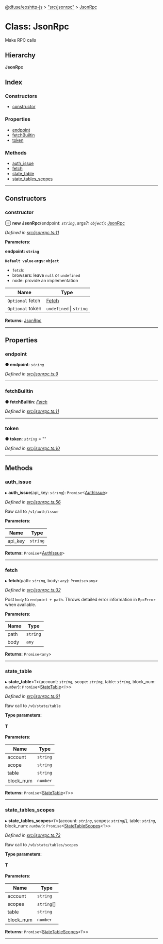[@dfuse/eoshttp-js](../README.md) > ["src/jsonrpc"](../modules/_src_jsonrpc_.md) > [JsonRpc](../classes/_src_jsonrpc_.jsonrpc.md)

# Class: JsonRpc

Make RPC calls

## Hierarchy

**JsonRpc**

## Index

### Constructors

* [constructor](_src_jsonrpc_.jsonrpc.md#constructor)

### Properties

* [endpoint](_src_jsonrpc_.jsonrpc.md#endpoint)
* [fetchBuiltin](_src_jsonrpc_.jsonrpc.md#fetchbuiltin)
* [token](_src_jsonrpc_.jsonrpc.md#token)

### Methods

* [auth_issue](_src_jsonrpc_.jsonrpc.md#auth_issue)
* [fetch](_src_jsonrpc_.jsonrpc.md#fetch)
* [state_table](_src_jsonrpc_.jsonrpc.md#state_table)
* [state_tables_scopes](_src_jsonrpc_.jsonrpc.md#state_tables_scopes)

---

## Constructors

<a id="constructor"></a>

###  constructor

⊕ **new JsonRpc**(endpoint: *`string`*, args?: *`object`*): [JsonRpc](_src_jsonrpc_.jsonrpc.md)

*Defined in [src/jsonrpc.ts:11](https://github.com/EOS-Nation/dfuse-eoshttp-js/blob/a06392d/src/jsonrpc.ts#L11)*

**Parameters:**

**endpoint: `string`**

**`Default value` args: `object`**

*   `fetch`:
*   browsers: leave `null` or `undefined`
*   node: provide an implementation

| Name | Type |
| ------ | ------ |
| `Optional` fetch | [Fetch](../modules/_src_jsonrpc_.md#fetch) |
| `Optional` token | `undefined` \| `string` |

**Returns:** [JsonRpc](_src_jsonrpc_.jsonrpc.md)

___

## Properties

<a id="endpoint"></a>

###  endpoint

**● endpoint**: *`string`*

*Defined in [src/jsonrpc.ts:9](https://github.com/EOS-Nation/dfuse-eoshttp-js/blob/a06392d/src/jsonrpc.ts#L9)*

___
<a id="fetchbuiltin"></a>

###  fetchBuiltin

**● fetchBuiltin**: *[Fetch](../modules/_src_jsonrpc_.md#fetch)*

*Defined in [src/jsonrpc.ts:11](https://github.com/EOS-Nation/dfuse-eoshttp-js/blob/a06392d/src/jsonrpc.ts#L11)*

___
<a id="token"></a>

###  token

**● token**: *`string`* = ""

*Defined in [src/jsonrpc.ts:10](https://github.com/EOS-Nation/dfuse-eoshttp-js/blob/a06392d/src/jsonrpc.ts#L10)*

___

## Methods

<a id="auth_issue"></a>

###  auth_issue

▸ **auth_issue**(api_key: *`string`*): `Promise`<[AuthIssue](../interfaces/_src_api_interfaces_.authissue.md)>

*Defined in [src/jsonrpc.ts:56](https://github.com/EOS-Nation/dfuse-eoshttp-js/blob/a06392d/src/jsonrpc.ts#L56)*

Raw call to `/v1/auth/issue`

**Parameters:**

| Name | Type |
| ------ | ------ |
| api_key | `string` |

**Returns:** `Promise`<[AuthIssue](../interfaces/_src_api_interfaces_.authissue.md)>

___
<a id="fetch"></a>

###  fetch

▸ **fetch**(path: *`string`*, body: *`any`*): `Promise`<`any`>

*Defined in [src/jsonrpc.ts:32](https://github.com/EOS-Nation/dfuse-eoshttp-js/blob/a06392d/src/jsonrpc.ts#L32)*

Post `body` to `endpoint + path`. Throws detailed error information in `RpcError` when available.

**Parameters:**

| Name | Type |
| ------ | ------ |
| path | `string` |
| body | `any` |

**Returns:** `Promise`<`any`>

___
<a id="state_table"></a>

###  state_table

▸ **state_table**<`T`>(account: *`string`*, scope: *`string`*, table: *`string`*, block_num: *`number`*): `Promise`<[StateTable](../interfaces/_src_api_interfaces_.statetable.md)<`T`>>

*Defined in [src/jsonrpc.ts:61](https://github.com/EOS-Nation/dfuse-eoshttp-js/blob/a06392d/src/jsonrpc.ts#L61)*

Raw call to `/v0/state/table`

**Type parameters:**

#### T 
**Parameters:**

| Name | Type |
| ------ | ------ |
| account | `string` |
| scope | `string` |
| table | `string` |
| block_num | `number` |

**Returns:** `Promise`<[StateTable](../interfaces/_src_api_interfaces_.statetable.md)<`T`>>

___
<a id="state_tables_scopes"></a>

###  state_tables_scopes

▸ **state_tables_scopes**<`T`>(account: *`string`*, scopes: *`string`[]*, table: *`string`*, block_num: *`number`*): `Promise`<[StateTableScopes](../interfaces/_src_api_interfaces_.statetablescopes.md)<`T`>>

*Defined in [src/jsonrpc.ts:73](https://github.com/EOS-Nation/dfuse-eoshttp-js/blob/a06392d/src/jsonrpc.ts#L73)*

Raw call to `/v0/state/tables/scopes`

**Type parameters:**

#### T 
**Parameters:**

| Name | Type |
| ------ | ------ |
| account | `string` |
| scopes | `string`[] |
| table | `string` |
| block_num | `number` |

**Returns:** `Promise`<[StateTableScopes](../interfaces/_src_api_interfaces_.statetablescopes.md)<`T`>>

___

